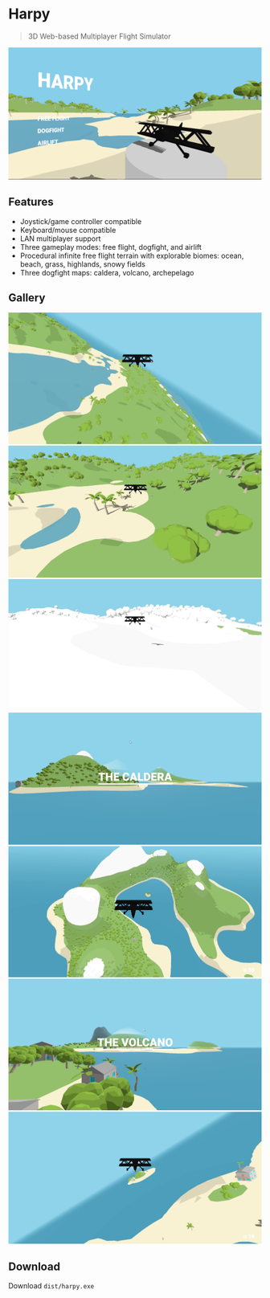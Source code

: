 # Harpy
> 3D Web-based Multiplayer Flight Simulator

![Home](img/home.png)

## Features
- Joystick/game controller compatible
- Keyboard/mouse compatible
- LAN multiplayer support
- Three gameplay modes: free flight, dogfight, and airlift
- Procedural infinite free flight terrain with explorable biomes: ocean, beach, grass, highlands, snowy fields
- Three dogfight maps: caldera, volcano, archepelago

## Gallery
![Beach](img/beach.jpg)
![Grass](img/grass.jpg)
![Snow](img/snow.jpg)
![Caldera intro](img/map1.jpg)
![Caldera](img/caldera.jpg)
![Volcano intro](img/map2.jpg)
![Island](img/island.jpg)

## Download

Download `dist/harpy.exe`
